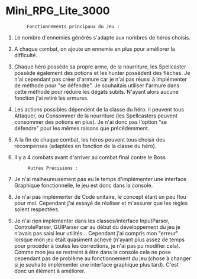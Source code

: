 # Mini_RPG_Lite_3000

            Fonctionnements principaux du Jeu :

1) Le nombre d'ennemies générés s'adapte aux nombres de héros choisis.

2) A chaque combat, on ajoute un ennemie en plus pour améliorer la difficulté. 

3) Chaque héro possède sa propre arme, de la nourriture, les Spellcaster possède également des potions et les hunter possèdent des flèches.
Je n'ai cependant pas créer d'armure car je n'ai pas réussi à implémenter de méthode pour "se défendre". 
Je souhaitais utiliser l'armure dans cette méthode pour réduire les dégats subits. N'ayant alors aucune fonction j'ai retiré les armures.

4) Les actions possibles dépendent de la classe du héro. il peuvent tous Attaquer, ou Consommer de la nourriture 
(les Spellcasters peuvent consommer des potions en plus). Je n'ai donc pas l'option "se défendre" pour les mêmes raisons que précédemment.

5) A la fin de chaque combat, les héros peuvent tous choisir des récompenses (adaptées en fonction de la classe du héro).

6) Il y a 4 combats avant d'arriver au combat final contre le Boss

            Autres Précisions :

1) Je n'ai malheureusement pas eu le temps d'implémenter une interface Graphique fonctionnelle, le jeu est donc dans la console.

2) Je n'ai pas implémenter de Code unitaire, le concept étant un peu flou pour moi. Cependant j'ai essayé de réaliser et m'assurer que les 
règles soient respectées.

3) Je n'ai rien implémenter dans les classes/interface InputParser, ControleParser, GUIParser car au début du développement du jeu je n'avais pas saisi leur utilités...
Cependant j'ai compris mon "erreur" lorsque mon jeu était quasiment achevé (n'ayant plus assez de temps pour procéder à toutes les corrections, je n'ai pas pu modifier cela). 
Comme mon jeu se restreint à être dans la console cela ne pose cependant pas de problème au fonctionnement du jeu (chose à changer si je souhaite implémenter 
une interface graphique plus tard).
C'est donc un élément à améliorer.

